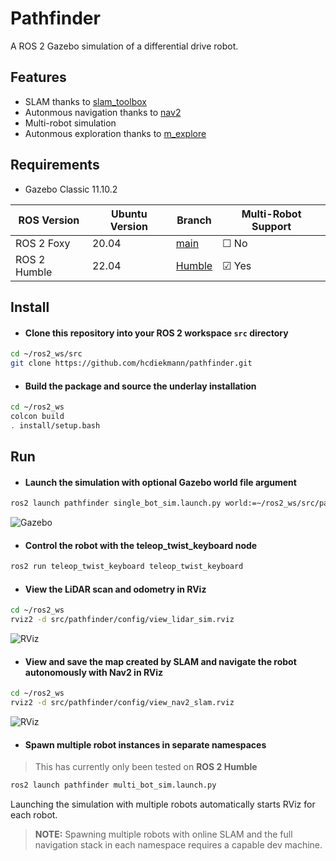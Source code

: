 # Pathfinder
A ROS 2 Gazebo simulation of a differential drive robot. 

## **Features**
- SLAM thanks to [slam_toolbox](https://github.com/SteveMacenski/slam_toolbox)
- Autonmous navigation thanks to [nav2](https://github.com/ros-planning/navigation2)
- Multi-robot simulation
- Autonmous exploration thanks to [m_explore](https://github.com/robo-friends/m-explore-ros2)

## **Requirements**

- Gazebo Classic 11.10.2


| ROS Version | Ubuntu Version | Branch                                                                                           | Multi-Robot Support |
| ----------- | -------------- | ------------------------------------------------------------------------------------------------ | ------------------ |
| ROS 2 Foxy  | 20.04          | [main](https://github.com/hcdiekmann/pathfinder/tree/main)                                                   | &#9744;   No        |
| ROS 2 Humble | 22.04          | [Humble](https://github.com/hcdiekmann/pathfinder/tree/humble-devel)                                         | &#9745;  Yes        |


## **Install**

- #### Clone this repository into your ROS 2 workspace `src`  directory
```bash
cd ~/ros2_ws/src 
git clone https://github.com/hcdiekmann/pathfinder.git
```

- #### Build the package and source the underlay installation
```bash
cd ~/ros2_ws
colcon build
. install/setup.bash
```

## **Run**

- #### Launch the simulation with optional Gazebo world file argument
```bash
ros2 launch pathfinder single_bot_sim.launch.py world:=~/ros2_ws/src/pathfinder/worlds/test.world
```
![Gazebo](https://user-images.githubusercontent.com/13176191/223680079-d83d9e6e-be6d-49b1-92b4-b6bdd5af3cbb.png)

- #### Control the robot with the teleop_twist_keyboard node
```bash
ros2 run teleop_twist_keyboard teleop_twist_keyboard
```

- #### View the LiDAR scan and odometry in RViz
```bash
cd ~/ros2_ws
rviz2 -d src/pathfinder/config/view_lidar_sim.rviz                               
```
![RViz](https://user-images.githubusercontent.com/13176191/223680149-08a8b8fe-f99b-43f1-a743-2d4f220abbcf.png)

- #### View and save the map created by SLAM and navigate the robot autonomously with Nav2 in RViz
```bash
cd ~/ros2_ws
rviz2 -d src/pathfinder/config/view_nav2_slam.rviz                               
```
![RViz](https://user-images.githubusercontent.com/13176191/224490741-6aced55b-c8c3-4514-948a-45b03ebb5801.png)

- #### Spawn multiple robot instances in separate namespaces 
> This has currently only been tested on **ROS 2 Humble**
```bash
ros2 launch pathfinder multi_bot_sim.launch.py
```
Launching the simulation with multiple robots automatically starts RViz for each robot.

> **NOTE:** Spawning multiple robots with online SLAM and the full navigation stack in each namespace requires a capable dev machine. 
